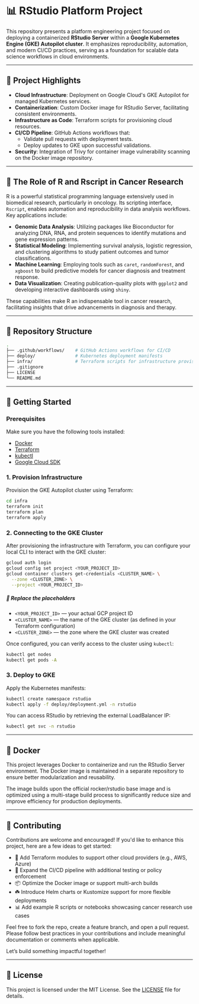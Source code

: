 # 📊 RStudio Platform Project

This repository presents a platform engineering project focused on deploying a containerized **RStudio Server** within a **Google Kubernetes Engine (GKE) Autopilot cluster**. It emphasizes reproducibility, automation, and modern CI/CD practices, serving as a foundation for scalable data science workflows in cloud environments.

---

## 🚀 Project Highlights

- **Cloud Infrastructure**: Deployment on Google Cloud's GKE Autopilot for managed Kubernetes services.
- **Containerization**: Custom Docker image for RStudio Server, facilitating consistent environments.
- **Infrastructure as Code**: Terraform scripts for provisioning cloud resources.
- **CI/CD Pipeline**: GitHub Actions workflows that:
  - Validate pull requests with deployment tests.
  - Deploy updates to GKE upon successful validations.
- **Security**: Integration of Trivy for container image vulnerability scanning on the Docker image repository.

---

## 🍬 The Role of R and Rscript in Cancer Research

R is a powerful statistical programming language extensively used in biomedical research, particularly in oncology. Its scripting interface, `Rscript`, enables automation and reproducibility in data analysis workflows. Key applications include:

- **Genomic Data Analysis**: Utilizing packages like Bioconductor for analyzing DNA, RNA, and protein sequences to identify mutations and gene expression patterns.
- **Statistical Modeling**: Implementing survival analysis, logistic regression, and clustering algorithms to study patient outcomes and tumor classifications.
- **Machine Learning**: Employing tools such as `caret`, `randomForest`, and `xgboost` to build predictive models for cancer diagnosis and treatment response.
- **Data Visualization**: Creating publication-quality plots with `ggplot2` and developing interactive dashboards using `shiny`.

These capabilities make R an indispensable tool in cancer research, facilitating insights that drive advancements in diagnosis and therapy.

---

## 📁 Repository Structure

```bash
.
├── .github/workflows/    # GitHub Actions workflows for CI/CD
├── deploy/               # Kubernetes deployment manifests
├── infra/                # Terraform scripts for infrastructure provisioning
├── .gitignore
├── LICENSE
└── README.md
```

---

## 🔧 Getting Started

### Prerequisites

Make sure you have the following tools installed:

- [Docker](https://www.docker.com/)
- [Terraform](https://www.terraform.io/)
- [kubectl](https://kubernetes.io/docs/tasks/tools/)
- [Google Cloud SDK](https://cloud.google.com/sdk)

### 1. Provision Infrastructure

Provision the GKE Autopilot cluster using Terraform:

```bash
cd infra
terraform init
terraform plan
terraform apply
```
### 2. Connecting to the GKE Cluster

After provisioning the infrastructure with Terraform, you can configure your local CLI to interact with the GKE cluster:

```bash
gcloud auth login
gcloud config set project <YOUR_PROJECT_ID>
gcloud container clusters get-credentials <CLUSTER_NAME> \
  --zone <CLUSTER_ZONE> \
  --project <YOUR_PROJECT_ID>
```
##### 📝 Replace the placeholders

- `<YOUR_PROJECT_ID>` — your actual GCP project ID  
- `<CLUSTER_NAME>` — the name of the GKE cluster (as defined in your Terraform configuration)  
- `<CLUSTER_ZONE>` — the zone where the GKE cluster was created  

Once configured, you can verify access to the cluster using `kubectl`:

```bash
kubectl get nodes
kubectl get pods -A
```

### 3. Deploy to GKE

Apply the Kubernetes manifests:

```bash
kubectl create namespace rstudio
kubectl apply -f deploy/deployment.yml -n rstudio
```

You can access RStudio by retrieving the external LoadBalancer IP:

```bash
kubectl get svc -n rstudio
```

---
## 🐳 Docker 

This project leverages Docker to containerize and run the RStudio Server environment.
The Docker image is maintained in a separate repository to ensure better modularization and reusability.

The image builds upon the official rocker/rstudio base image and is optimized using a multi-stage build process to significantly reduce size and improve efficiency for production deployments.

---

## 🤝 Contributing

Contributions are welcome and encouraged! If you'd like to enhance this project, here are a few ideas to get started:

- 🔧 Add Terraform modules to support other cloud providers (e.g., AWS, Azure)
- 🧪 Expand the CI/CD pipeline with additional testing or policy enforcement
- 📦 Optimize the Docker image or support multi-arch builds
- ☘️ Introduce Helm charts or Kustomize support for more flexible deployments
- 📊 Add example R scripts or notebooks showcasing cancer research use cases

Feel free to fork the repo, create a feature branch, and open a pull request.  
Please follow best practices in your contributions and include meaningful documentation or comments when applicable.

Let’s build something impactful together!

---

## 📄 License

This project is licensed under the MIT License. See the [LICENSE](LICENSE) file for details.
